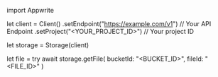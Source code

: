 import Appwrite

let client = Client()
    .setEndpoint("https://example.com/v1") // Your API Endpoint
    .setProject("<YOUR_PROJECT_ID>") // Your project ID

let storage = Storage(client)

let file = try await storage.getFile(
    bucketId: "<BUCKET_ID>",
    fileId: "<FILE_ID>"
)

